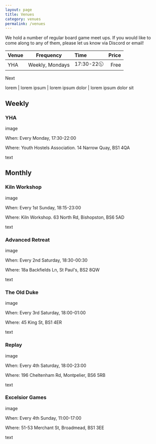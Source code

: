 ```yaml
---
layout: page
title: Venues
category: venues
permalink: /venues
---
```


We hold a number of regular board game meet ups. If you would like to come along to any of them, please let us know via Discord or email!

Venue                 | Frequency             | Time                  | Price                | 
--------------------- | :-------------------: | :-------------------- | --------------------:|
YHA                   | Weekly, Mondays       | 17:30-22🕥           | Free
Next


lorem                 | lorem ipsum           | lorem ipsum dolor     | lorem ipsum dolor sit

## __Weekly__

### __YHA__
  
  image

When: Every Monday, 17:30-22:00

Where: Youth Hostels Association. 14 Narrow Quay, BS1 4QA

text

## __Monthly__

### __Kiln Workshop__
  
  image

When: Every 1st Sunday, 18:15-23:00

Where: Kiln Workshop. 63 North Rd, Bishopston, BS6 5AD
  
  text

### __Advanced Retreat__

  image

When: Every 2nd Saturday, 18:30-00:30

Where: 18a Backfields Ln, St Paul's, BS2 8QW
  
  text

### __The Old Duke__

  image

When: Every 3rd Saturday, 18:00-01:00

Where: 45 King St, BS1 4ER
  
  text

### __Replay__

  image

When: Every 4th Saturday, 18:00-23:00

Where: 196 Cheltenham Rd, Montpelier, BS6 5RB
  
  text

### __Excelsior Games__

  image

When: Every 4th Sunday, 11:00-17:00

Where: 51-53 Merchant St, Broadmead, BS1 3EE

text
